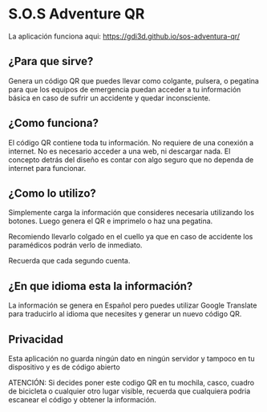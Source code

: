 # S.O.S Adventure QR

La aplicación funciona aqui: https://gdi3d.github.io/sos-adventura-qr/

## ¿Para que sirve?
Genera un código QR que puedes llevar como colgante, pulsera, o pegatina para que los equipos de emergencia puedan acceder a tu información básica en caso de sufrir un accidente y quedar inconsciente.

## ¿Como funciona?
El código QR contiene toda tu información. No requiere de una conexión a internet. No es necesario acceder a una web, ni descargar nada. El concepto detrás del diseño es contar con algo seguro que no dependa de internet para funcionar.

## ¿Como lo utilizo?
Simplemente carga la información que consideres necesaria utilizando los botones. Luego genera el QR e imprimelo o haz una pegatina.

Recomiendo llevarlo colgado en el cuello ya que en caso de accidente los paramédicos podrán verlo de inmediato.

Recuerda que cada segundo cuenta.

## ¿En que idioma esta la información?
La información se genera en Español pero puedes utilizar Google Translate para traducirlo al idioma que necesites y generar un nuevo código QR.

## Privacidad
Esta aplicación no guarda ningún dato en ningún servidor y tampoco en tu dispositivo y es de código abierto

ATENCIÓN: Si decides poner este codigo QR en tu mochila, casco, cuadro de bicicleta o cualquier otro lugar visible, recuerda que cualquiera podria escanear el código y obtener la información.